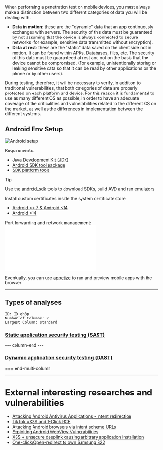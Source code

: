 When performing a penetration test on mobile devices, you must always make a distinction between two different categories of data you will be dealing with.

-   **Data in motion**: these are the "dynamic" data that an app continuously exchanges with servers. The security of this data must be guaranteed by not assuming that the device is always connected to secure networks (for example, sensitive data transmitted without encryption).
-   **Data at rest**: these are the "static" data saved on the client side not in motion. It can be found within APKs, Databases, files, etc. The security of this data must be guaranteed at rest and not on the basis that the device cannot be compromised. (For example, unintentionally storing or leaking sensitive data so that it can be read by other applications on the phone or by other users).

During testing, therefore, it will be necessary to verify, in addition to traditional vulnerabilities, that both categories of data are properly protected on each platform and device. For this reason it is fundamental to use as many different OS as possible, in order to have an adequate coverage of the criticalities and vulnerabilities related to the different OS on the market, as well as the differences in implementation between the different systems.

## Android Env Setup

![Android setup](Android%20setup.canvas)


Requirements:
- [Java Development Kit (JDK)](https://www.oracle.com/java/technologies/downloads/)
- [Android SDK tool package](https://developer.android.com/studio#:~:text=Command%20line%20tools%20only)
- [SDK platform tools](https://developer.android.com/studio/releases/platform-tools)

>[!tip]
>Use the [android_sdk](../Tools/android_sdk.md) tools to download SDKs, build AVD and run emulators

Install custom certificates inside the system certificate store
- [Android >= 7 & Android <14](../Tools/adb.md#Android%20>=%207%20&%20Android%20<14)
- [Android >14](../Tools/adb.md#Android%20>14%20[%20certs-android-14])

Port forwarding and network management:
![Port forwarding and network management](../Tools/android_sdk.md#Port%20forwarding%20and%20network%20management)

Eventually, you can use [appetize](https://appetize.io/) to run and preview mobile apps with the browser

---

## Types of analyses

```start-multi-column
ID: ID_qh3p
Number of Columns: 2
Largest Column: standard
```

### [Static application security testing (SAST)](Static%20application%20security%20testing%20(SAST).md)

--- column-end ---

### [Dynamic application security testing (DAST)](Dynamic%20application%20security%20testing%20(DAST).md)

=== end-multi-column

---

# External interesting researches and vulnerabilities

- [Attacking Android Antivirus Applications - Intent redirection](https://blog.scrt.ch/2023/03/29/attacking-android-antivirus-applications/)
- [TikTok uXSS and 1-Click RCE](https://dphoeniixx.medium.com/tiktok-for-android-1-click-rce-240266e78105)
- [Attacking Android browsers via intent scheme URLs](https://www.mbsd.jp/Whitepaper/IntentScheme.pdf)
- [Exploiting Android WebView Vulnerabilities](https://medium.com/mobis3c/exploiting-android-webview-vulnerabilities-e2bcff780892)
- [XSS + unsecure deeplink causing arbitrary application installation](https://ssd-disclosure.com/ssd-advisory-galaxy-store-applications-installation-launching-without-user-interaction/)
- [One-click/Open-redirect to own Samsung S22](https://starlabs.sg/blog/2023/06-the-old-the-new-and-the-bypass-one-clickopen-redirect-to-own-samsung-s22-at-pwn2own-2022/)